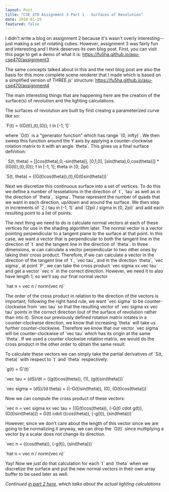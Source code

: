 ```yaml
---
layout: Post
title: "CSE 470 Assignment 3 Part 1 - Surfaces of Revolution"
date: 2018-01-19
featured: false
---
```



I didn't write a blog on assignment 2 because it's wasn't overly interesting--just making a set of rotating cubes. However, assignment 3 was fairly fun and interesting and I think deserves its own blog post. First, you can visit this page to get a demo of what it is: <https://fu5ha.github.io/asu-cse470/assignment3>

The same concepts talked about in this and the next blog post are also the basis for this more complete scene renderer that I made which is based on a simplified version of THREE.js' structure: <https://fu5ha.github.io/asu-cse470/assignment4>

The main interesting things that are happening here are the creation of the surface(s) of revolution and the lighting calculations.

The surfaces of revolution are built by first creatng a parameterized curve like so:

\`F(t) = ((G(t)),(t),(0)); t in [-1, 1]\`

where \`G(t)\` is a "generator function" which has range \`(0, infty)\`. We then sweep this function around the Y axis by applying a counter-clockwise rotation matrix to it with an angle \`theta\`. This gives us a final surface definition:

\`
    S(t, theta) = [[cos(theta),0,-sin(theta)],
                     [0,1,0],
                     [sin(theta),0,cos(theta)]] * ((G(t)),(t),(0)); t in [-1, 1]; theta in [0, 2pi)
\`

\`S(t, theta) = ((G(t)cos(theta)),(t),(G(t)sin(theta)))\`

Next we discretize this continuous surface into a set of vertices. To do this we define a number of tesselations in the direction of \`t\`, \`tau\` as well as in the direction of \`theta\`, \`sigma\`. These represent the number of quads that we want in each direction, up/down and around the surface. We then step in increments of \`2 / tau in [-1, 1]\` and \`(2pi) / sigma in [0, 2pi)\` and add each resulting point to a list of points.

The next thing we need to do is calculate normal vectors at each of these vertices for use in the shading algorithm later. The normal vector is a vector pointing perpendicular to a tangent plane to the surface at that point. In this case, we want a vector that is perpendicular to both the tangent line in the direction of \`t\` and the tangent line in the direction of \`theta\`. In three dimensions, w can calculate a vector perpendicular to two other ones by taking their cross product. Therefore, if we can calculate a vector in the direction of the tangent line of \`t\`, \`vec tau\`, and in the direction \`theta\`, \`vec sigma\`, at point \`P\`, we can take the cross product \`vec sigma xx vec tau\` and get a vector \`vec n\` in the correct direction. However, we need it to also have length 1, so we'll say our final normal vector 

\`hat n = vec n / norm(vec n)\`

The order of the cross product in relation to the direction of the vectors is important; following the right hand rule, we want \`vec sigma\` to be counter-clockwise from \`vec tau\` so that the resulting vector of \`vec sigma xx vec tau\` points in the correct direction (out of the surface of revolution rather than into it). Since our previously defined rotation matrix rotates in a counter-clockwise direction, we know that increasing \`theta\` will take us further counter-clockwise. Therefore we know that our vector \`vec sigma\` will be counter-clockwise of \`vec tau\` which has its origin at the same \`theta\`. If we used a counter clockwise rotation matrix, we would do the cross product in the other order to obtain the same result.

To calculate these vectors we can simply take the partial derivatives of \`S(t, theta)\` with respect to \`t\` and \`theta\` respectively:

\`g(t) = G'(t)\`

\`vec tau = (dS)/dt = ((g(t)cos(theta)), (1), (g(t)sin(theta)))\`

\`vec sigma = (dS)/(d theta) = ((-G(t)sin(theta)), (0), (G(t)cos(theta)))\`

Now we can compute the cross product of these vectors:

\`vec n = vec sigma xx vec tau = ((G(t)cos(theta)), (-G(t) cdot g(t)), (G(t)sin(theta))) = G(t) cdot ((cos(theta)), (-g(t)), (sin(theta)))\`

However, since we don't care about the length of this vector since we are going to be normalizing it anyway, we can drop the \`G(t)\` since multiplying a vector by a scalar does not change its direction.

\`vec n = ((cos(theta)), (-g(t)), (sin(theta)))\`

\`hat n = vec n / norm(vec n)\`

Yay! Now we just do that calculation for each \`t\` and \`theta\` when we discretize the surface and put the new normal vectors in their own array buffer to be used later as well.

*Continued [in part 2 here](/blog/posts/programming/graphics/cse470hw3part2), which talks about the actual lighting calculations*
